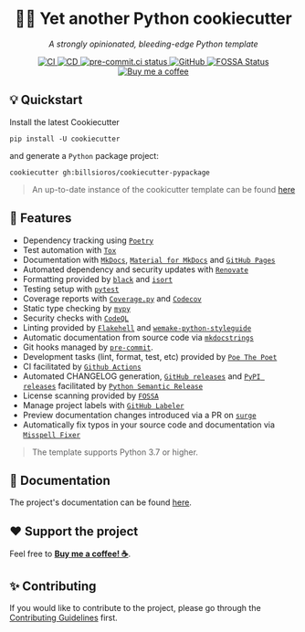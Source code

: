 <h1 align="center">🐍🍪 Yet another Python cookiecutter</h1>

<p align="center"><em>A strongly opinionated, bleeding-edge Python template</em></p>

<p align="center">
  <a href="https://github.com/billsioros/cookiecutter-pypackage/actions/workflows/ci.yml">
    <img
      src="https://github.com/billsioros/cookiecutter-pypackage/actions/workflows/ci.yml/badge.svg"
      alt="CI"
    />
  </a>
  <a href="https://github.com/billsioros/cookiecutter-pypackage/actions/workflows/cd.yml">
    <img
      src="https://github.com/billsioros/cookiecutter-pypackage/actions/workflows/cd.yml/badge.svg"
      alt="CD"
    />
  </a>
  <a href="https://results.pre-commit.ci/latest/github/billsioros/cookiecutter-pypackage/master">
    <img
      src="https://results.pre-commit.ci/badge/github/billsioros/cookiecutter-pypackage/master.svg"
      alt="pre-commit.ci status"
    />
  </a>
  <a href="https://opensource.org/licenses/MIT">
    <img
      src="https://img.shields.io/github/license/billsioros/cookiecutter-pypackage"
      alt="GitHub"
    />
  </a>
  <a href="https://app.fossa.com/projects/git%2Bgithub.com%2Fbillsioros%2Fcookiecutter-pypackage-instance?ref=badge_shield">
    <img
      src="https://app.fossa.com/api/projects/git%2Bgithub.com%2Fbillsioros%2Fcookiecutter-pypackage-instance.svg?type=shield"
      alt="FOSSA Status"
    />
  </a>
  <a href="https://www.buymeacoffee.com/billsioros">
    <img
      src="https://img.shields.io/badge/Buy%20me%20a-coffee-FFDD00.svg?style=flat&logo=buymeacoffee"
      alt="Buy me a coffee">
  </a>
</p>

## :bulb: Quickstart

Install the latest Cookiecutter

```
pip install -U cookiecutter
```

and generate a `Python` package project:

```
cookiecutter gh:billsioros/cookiecutter-pypackage
```

> An up-to-date instance of the cookicutter template can be found [here](https://github.com/billsioros/cookiecutter-pypackage-instance)

## :rocket: Features

* Dependency tracking using [`Poetry`](https://python-poetry.org/)
* Test automation with [`Tox`](https://github.com/tox-dev/tox)
* Documentation with [`MkDocs`](https://github.com/mkdocs/mkdocs/), [`Material for MkDocs`](https://github.com/squidfunk/mkdocs-material) and [`GitHub Pages`](https://pages.github.com/)
* Automated dependency and security updates with [`Renovate`](https://renovate.whitesourcesoftware.com/)
* Formatting provided by [`black`](https://github.com/psf/black) and [`isort`](https://github.com/PyCQA/isort)
* Testing setup with [`pytest`](https://github.com/pytest-dev/pytest)
* Coverage reports with [`Coverage.py`](https://github.com/nedbat/coveragepy) and [`Codecov`](https://docs.codecov.com/docs)
* Static type checking by [`mypy`](https://github.com/python/mypy)
* Security checks with [`CodeQL`](https://github.com/github/codeql-action)
* Linting provided by [`Flakehell`](https://github.com/flakehell/flakehell) and [`wemake-python-styleguide`](https://github.com/wemake-services/wemake-python-styleguide)
* Automatic documentation from source code via [`mkdocstrings`](https://github.com/mkdocstrings/mkdocstrings/)
* Git hooks managed by [`pre-commit`](https://pre-commit.com/).
* Development tasks (lint, format, test, etc) provided by [`Poe The Poet`](https://github.com/nat-n/poethepoet)
* CI facilitated by [`Github Actions`](https://github.com/features/actions)
* Automated CHANGELOG generation, [`GitHub releases`](https://docs.github.com/en/repositories/releasing-projects-on-github/managing-releases-in-a-repository) and [`PyPI releases`](https://pypi.org/) facilitated by [`Python Semantic Release`](https://github.com/relekang/python-semantic-release)
* License scanning provided by [`FOSSA`](https://fossa.com/)
* Manage project labels with [`GitHub Labeler`](crazy-max/ghaction-github-labeler@v3.1.1)
* Preview documentation changes introduced via a PR on [`surge`](https://surge.sh/)
* Automatically fix typos in your source code and documentation via [`Misspell Fixer`](https://github.com/sobolevn/misspell-fixer-action)

> The template supports Python 3.7 or higher.

## :book: Documentation

The project's documentation can be found [here](https://billsioros.github.io/cookiecutter-pypackage/).

## :heart: Support the project

Feel free to [**Buy me a coffee! ☕**](https://www.buymeacoffee.com/billsioros).

## :sparkles: Contributing

If you would like to contribute to the project, please go through the [Contributing Guidelines](https://billsioros.github.io/cookiecutter-pypackage/latest/CONTRIBUTING/) first.
